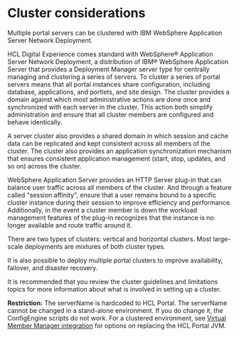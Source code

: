 # Cluster considerations

Multiple portal servers can be clustered with IBM WebSphere Application Server Network Deployment.

HCL Digital Experience comes standard with WebSphere® Application Server Network Deployment, a distribution of IBM® WebSphere Application Server that provides a Deployment Manager server type for centrally managing and clustering a series of servers. To cluster a series of portal servers means that all portal instances share configuration, including database, applications, and portlets, and site design. The cluster provides a domain against which most administrative actions are done once and synchronized with each server in the cluster. This action both simplify administration and ensure that all cluster members are configured and behave identically.

A server cluster also provides a shared domain in which session and cache data can be replicated and kept consistent across all members of the cluster. The cluster also provides an application synchronization mechanism that ensures consistent application management \(start, stop, updates, and so on\) across the cluster.

WebSphere Application Server provides an HTTP Server plug-in that can balance user traffic across all members of the cluster. And through a feature called "session affinity", ensure that a user remains bound to a specific cluster instance during their session to improve efficiency and performance. Additionally, in the event a cluster member is down the workload management features of the plug-in recognizes that the instance is no longer available and route traffic around it.

There are two types of clusters: vertical and horizontal clusters. Most large-scale deployments are mixtures of both cluster types.

It is also possible to deploy multiple portal clusters to improve availability, failover, and disaster recovery.

It is recommended that you review the cluster guidelines and limitations topics for more information about what is involved in setting up a cluster.

**Restriction:** The serverName is hardcoded to HCL Portal. The serverName cannot be changed in a stand-alone environment. If you do change it, the ConfigEngine scripts do not work. For a clustered environment, see [Virtual Member Manager integration](../user_registry_consideration/plan_vmm_int.md) for options on replacing the HCL Portal JVM.


<!--- 
-   **[Guidelines for setting up a cluster](../plan/cluster_guidelines.md)**  
When you set up a HCL Portal cluster, you must consider any planning that is required for the WebSphere Application Server nodes.
-   **[Limitations for setting up a cluster](../plan/cluster_limitations.md)**  
Certain limitations apply when you set up a HCL Portal cluster.
-   **[HTTP session failover](../plan/clus_plan_http_failover.md)**  
View the global settings portlet to verify which server is handling user requests for a session.
-   **[Setting up an IBM i database in a cluster](../plan/clus_plan_iseries_db.md)**  
To communicate with a database, servers that run IBM i can use either of two JDBC drivers: the IBM Toolbox for Java JDBC driver or the IBM Developer Kit for Java JDBC driver \(also referred to as the native JDBC driver\). Which JDBC driver you must use depends on how you are setting up your clustered environment.
-   **[Security options](../plan/plan_clussec.md)**  
Security is enabled by default for the WebSphere Application Server deployment manager.
-   **[Security scenarios](../plan/securityscenarios.md)**  
Setting up a clustered environment requires that you consider the following two security scenarios.
-   **[Using external security managers in a cluster](../plan/clus_plan_esm.md)**  
Complete any configuration for an external security manager after you have completed all other setup.
-   **[Planning for multiple clusters](../plan/clusm_main.md)**  
Multiple clusters are sets of servers that are managed together within a single administrative domain \(or cell\), and participate in workload management.
-   **[Dynamic clusters](../plan/plan_xdclus.md)**  
You can create a dynamic cluster to run HCL Portal.
-   **[Cluster maintenance](../plan/clus_maint.md)**  
Maintaining HCL Portal in a cluster typically means applying corrective services \(fix packs and interim fixes\) or updating the software release level on each node in the cluster. --->


